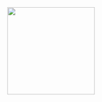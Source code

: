 <a href="https://open.spotify.com/album/5qKmEm0NJ4OzvvUa1cruSV">
  <img src="https://github.com/user-attachments/assets/9d0e02e5-93a7-4d01-ab2c-0212a1278710" width="200" height="200">
</a>
